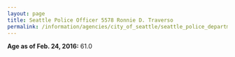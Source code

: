 ```yaml
---
layout: page
title: Seattle Police Officer 5578 Ronnie D. Traverso
permalink: /information/agencies/city_of_seattle/seattle_police_department/copbook/5578/
---
```


**Age as of Feb. 24, 2016:** 61.0
